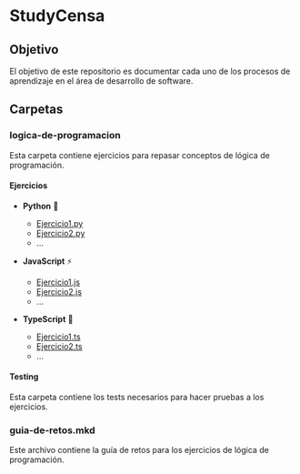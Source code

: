 # StudyCensa

## Objetivo
El objetivo de este repositorio es documentar cada uno de los procesos de aprendizaje en el área de desarrollo de software.

## Carpetas

### logica-de-programacion
Esta carpeta contiene ejercicios para repasar conceptos de lógica de programación.

#### Ejercicios
- **Python** 🐍
  - [Ejercicio1.py](logica-de-programacion/exercises/exercise1/python/exercises.py)
  - [Ejercicio2.py](logica-de-programacion/exercises/exercise2/python/exercise2.py)
  - ...

- **JavaScript** ⚡️
  - [Ejercicio1.js](logica-de-programacion/exercises/exercise1/javascript)
  - [Ejercicio2.js](logica-de-programacion/exercises/exercise2/javascript)
  - ...

- **TypeScript** 📝
  - [Ejercicio1.ts](logica-de-programacion/exercises/exercise1/typescript/exercises.ts)
  - [Ejercicio2.ts](logica-de-programacion/exercises/exercise2/typescript/exercise2.ts)
  - ...

#### Testing
Esta carpeta contiene los tests necesarios para hacer pruebas a los ejercicios.

### guia-de-retos.mkd
Este archivo contiene la guía de retos para los ejercicios de lógica de programación.

